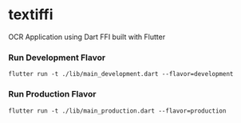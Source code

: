 # textiffi

OCR Application using Dart FFI built with Flutter 


### Run Development Flavor
```
flutter run -t ./lib/main_development.dart --flavor=development
```

### Run Production Flavor
``` 
flutter run -t ./lib/main_production.dart --flavor=production
```

